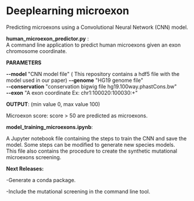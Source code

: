 # Deeplearning microexon
Predicting microexons using a Convolutional Neural Network (CNN) model.  

 __human_microexon_predictor.py__ :  
A command line application to predict human microexons given an exon chromosome coordinate.  
 
__PARAMETERS__


__--model__  "CNN model file"  ( This repository contains a hdf5 file with the model used in our paper)
__--genome__ "HG19 genome file"  
__--conservation__ "conservation bigwig file hg19.100way.phastCons.bw"  
__--exon__ "A exon coordinate Ex: chr1:100020:100030:+"  
  
  
__OUTPUT__: (min value 0, max value 100)  

  Microexon score: score > 50 are predicted  as microexons.  




__model_training_microexons.ipynb__:  
  

A Jupyter notebook file containing the steps to train the CNN and save the model. 
Some steps can be modified to generate new species models.  
This file also contains the procedure to create the synthetic mutational microexons screening.  
 





__Next Releases:__  

  -Generate a conda package.  

  -Include the mutational screening in the command line tool.



